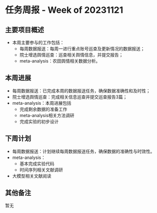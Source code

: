 # 任务周报 - Week of 20231121


## 主要项目概述
- 本周主要参与的工作包括：
	- 每周数据报送：每周一进行重点账号巡查及更新情况的数据报送；
	- 院士增选舆情巡查：巡查相关舆情信息，并提交报告；
	- meta-analysis：农田舆情相关数据分析。


## 本周进展
- 每周数据报送：已完成本周的数据报送任务，确保数据准确性和及时性；
- 院士增选舆情巡查：完成相关信息巡查并提交巡查报告3篇；
- meta-analysis：本周进展包括
	- 完成剩余数据的准备工作
	- meta-analysis相关方法调研
	- 完成实验的初步设计


## 下周计划
- 每周数据报送：计划继续每周数据报送任务，确保数据的准确性与时效性。
- meta-analysis：
	- 基本完成实验代码
	- 时间序列相关文献调研
- 大模型相关文献阅读


## 其他备注
暂无